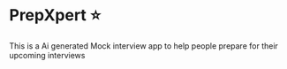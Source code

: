 # PrepXpert ⭐
This is a Ai generated Mock interview app to help people prepare for their upcoming interviews 
